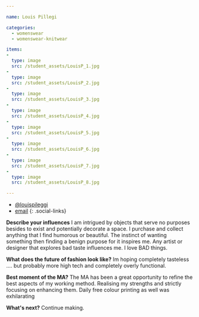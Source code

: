 ```yaml
---

name: Louis Pillegi

categories:
  - womenswear
  - womenswear-knitwear

items:
-
  type: image
  src: /student_assets/LouisP_1.jpg
-
  type: image
  src: /student_assets/LouisP_2.jpg
-
  type: image
  src: /student_assets/LouisP_3.jpg
-
  type: image
  src: /student_assets/LouisP_4.jpg
-
  type: image
  src: /student_assets/LouisP_5.jpg
-
  type: image
  src: /student_assets/LouisP_6.jpg
-
  type: image
  src: /student_assets/LouisP_7.jpg
-
  type: image
  src: /student_assets/LouisP_8.jpg

---
```


* [@louispileggi](https://www.instagram.com/louispileggi/)
* [email](mailto:louis.pileggi@network.rca.ac.uk)
{: .social-links}

**Describe your influences**
I am intrigued by objects that serve no purposes besides to exist and potentially decorate a space. I purchase and collect anything that I find humorous or beautiful. The instinct of wanting something then finding a benign purpose for it inspires me. Any artist or designer that explores bad taste influences me. I love BAD things.

**What does the future of fashion look like?**
Im hoping completely tasteless .... but probably more high tech and completely overly functional.

**Best moment of the MA?**
The MA has been a great opportunity to refine the best aspects of my working method. Realising my strengths and strictly focusing on enhancing them. Daily free colour printing as well was exhilarating

**What's next?**
Continue making.
